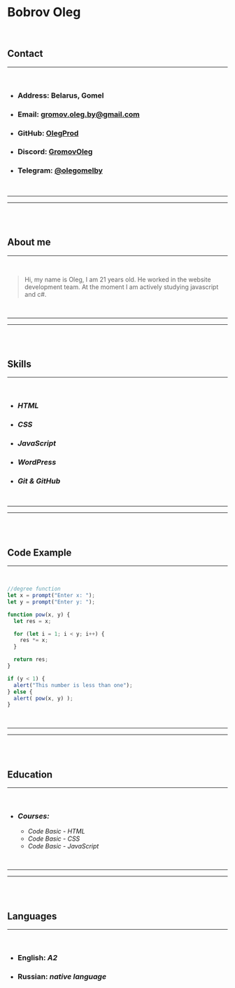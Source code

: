 # **Bobrov Oleg**

</br>

##  **Contact**
___
</br>

* ### **Address:** Belarus, Gomel
* ### **Email:** [gromov.oleg.by@gmail.com](# "email")
* ### **GitHub:** [OlegProd](https://github.com/OlegProd "github")
* ### **Discord:** [GromovOleg](# "discord")
* ### **Telegram:** [@olegomelby](# "telegram")
</br>

---
---

</br>
</br>

##  **About me**




---
</br>

>Hi, my name is Oleg, I am 21 years old. He worked in the website development team. At the moment I am actively studying javascript and c#.

</br>

---
---

</br>
</br>

##  **Skills**

---
</br>

* ### *HTML*
* ### *CSS*
* ### *JavaScript*
* ### *WordPress*
* ### *Git & GitHub*

</br>

---
---

</br>
</br>

##  **Code Example**



---
</br>

 

```javascript
//degree function
let x = prompt("Enter x: ");
let y = prompt("Enter y: ");

function pow(x, y) {
  let res = x;

  for (let i = 1; i < y; i++) {
    res *= x;
  }

  return res;
}

if (y < 1) {
  alert("This number is less than one");
} else {
  alert( pow(x, y) );
}
```

</br>

---
---

</br>
</br>

##  **Education**

---
</br>

* ### *Courses:*
    * *Code Basic - HTML*
    * *Code Basic - CSS*
    * *Code Basic - JavaScript*

</br>

---
---
</br>
</br>

## **Languages**




---
</br>

* ### **English:** *A2*
* ### **Russian:** *native language*
